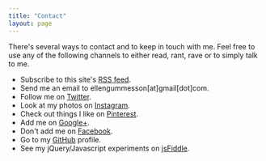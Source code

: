 ```yaml
---
title: "Contact"
layout: page
---
```


There's several ways to contact and to keep in touch with me. Feel free to use any of the following channels to either read, rant, rave or to simply talk to me.

- Subscribe to this site's [RSS feed](/feed.xml "RSS Feed").
- Send me an email to ellengummesson[at]gmail[dot]com.
- Follow me on [Twitter](https://twitter.com/pratnarkoman "Twitter").
- Look at my photos on [Instagram](http://instagram.com/pratnarkoman/ "Instagram").
- Check out things I like on [Pinterest](http://www.pinterest.com/gummesson/ "Pinterest").
- Add me on [Google+](https://plus.google.com/108569513108478415869 "Google+").
- Don't add me on [Facebook](http://www.facebook.com/ellen.gummesson "Facebook").
- Go to my [GitHub](https://github.com/gummesson "GitHub") profile.
- See my jQuery/Javascript experiments on [jsFiddle](http://jsfiddle.net/user/gummesson/fiddles/ "jsFiddle").
